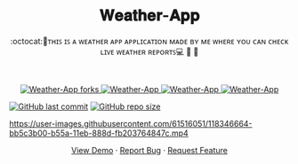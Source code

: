 
 <h1 align="center">𝐖𝐞𝐚𝐭𝐡𝐞𝐫-𝐀𝐩𝐩</h1>
<p align="center">:octocat:🌟ᴛʜɪꜱ ɪꜱ ᴀ ᴡᴇᴀᴛʜᴇʀ ᴀᴘᴘ ᴀᴘᴘʟɪᴄᴀᴛɪᴏɴ ᴍᴀᴅᴇ ʙʏ ᴍᴇ ᴡʜᴇʀᴇ ʏᴏᴜ ᴄᴀɴ ᴄʜᴇᴄᴋ ʟɪᴠᴇ ᴡᴇᴀᴛʜᴇʀ ʀᴇᴘᴏʀᴛꜱ💻 🎯 🚀  <p><br>
<a href="https://github.com/ashish2030/Weather-App/fork" target="blank">

<p align="center">
  <a href="https://github.com/ashish2030/Weather-App/fork" target="blank">
  <img src="https://img.shields.io/github/forks/ashish2030/Weather-App?style=flat-square" alt="Weather-App forks"/>
</a>
<a href="https://github.com/ashish2030/Weather-App/stargazers" target="blank">
<img src="https://img.shields.io/github/stars/ashish2030/Weather-App?style=flat-square" alt="Weather-App"/>
</a>
<a href="https://github.com/ashish2030/Weather-App/issues" target="blank">
<img src="https://img.shields.io/github/issues/ashish2030/Weather-App?style=flat-square" alt="Weather-App"/>
</a>
<a href="https://github.com/ashish2030/Weather-App/pulls" target="blank">
<img src="https://img.shields.io/github/issues-pr/ashish2030/Weather-App?style=flat-square" alt="Weather-App"/>
</a>
  </p>
  
[![GitHub last commit](https://img.shields.io/github/last-commit/ashish2030/Weather-App)](https://github.com/ashish2030/Weather-App/commits/master)
[![GitHub repo size](https://img.shields.io/github/repo-size/ashish2030/Weather-App)](https://github.com/ashish2030/Weather-App/archive/master.zip)
 
https://user-images.githubusercontent.com/61516051/118346664-bb5c3b00-b55a-11eb-888d-fb203764847c.mp4

<p align="center">
    <a href="https://ashish2030.github.io/Weather-App/" target="blank">View Demo</a>
    ·
    <a href="https://github.com/ashish2030/Weather-App/issues/new/choose">Report Bug</a>
    ·
    <a href="https://github.com/ashish2030/Weather-App/issues/new/choose">Request Feature</a>
</p>

